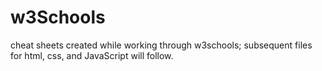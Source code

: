 # w3Schools
cheat sheets created while working through w3schools; 
subsequent files for html, css, and JavaScript will follow.
